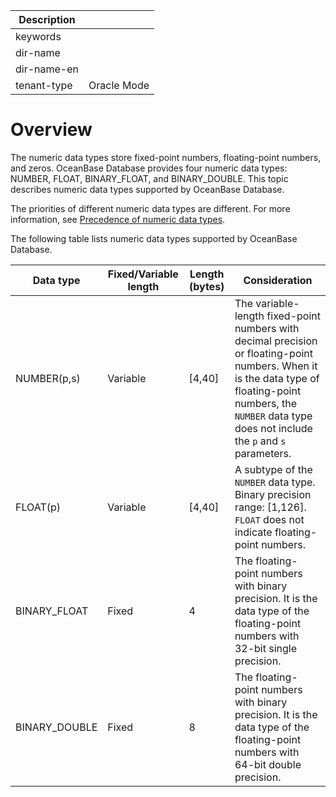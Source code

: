 | Description   |                 |
|---------------|-----------------|
| keywords      |                 |
| dir-name      |                 |
| dir-name-en   |                 |
| tenant-type   | Oracle Mode     |

# Overview

The numeric data types store fixed-point numbers, floating-point numbers, and zeros. OceanBase Database provides four numeric data types: NUMBER, FLOAT, BINARY_FLOAT, and BINARY_DOUBLE. This topic describes numeric data types supported by OceanBase Database.

The priorities of different numeric data types are different. For more information, see [Precedence of numeric data types](../300.numeric-data-type-of-oracle-mode/500.numeric-priority-of-oracle-mode.md).

The following table lists numeric data types supported by OceanBase Database.

| **Data type** | Fixed/Variable length | **Length (bytes)** | **Consideration** |
|---------------|------|------------|------------------------------------------------------|
| NUMBER(p,s) | Variable | \[4,40\] | The variable-length fixed-point numbers with decimal precision or floating-point numbers. When it is the data type of floating-point numbers, the `NUMBER` data type does not include the `p` and `s` parameters.  |
| FLOAT(p) | Variable | \[4,40\] | A subtype of the `NUMBER` data type. Binary precision range: \[1,126\]. `FLOAT` does not indicate floating-point numbers.  |
| BINARY_FLOAT | Fixed | 4 | The floating-point numbers with binary precision. It is the data type of the floating-point numbers with 32-bit single precision.  |
| BINARY_DOUBLE | Fixed | 8 | The floating-point numbers with binary precision. It is the data type of the floating-point numbers with 64-bit double precision.  |
